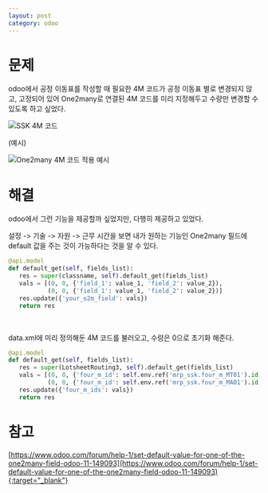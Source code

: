 ```yaml
---
layout: post
category: odoo
---
```


# 문제

odoo에서 공정 이동표를 작성할 때 필요한 4M 코드가 공정 이동표 별로 변경되지 않고, 고정되어 있어 One2many로 연결된 4M 코드를 미리 지정해두고 수량만 변경할 수 있도록 하고 싶었다.

![SSK 4M 코드](/no-access-please/assets/image/2021-09-30-set-default-value-for-one2many-field/1.png)

(예시)

![One2many 4M 코드 적용 예시](/no-access-please/assets/image/2021-09-30-set-default-value-for-one2many-field/2.png)

# 해결

odoo에서 그런 기능을 제공할까 싶었지만, 다행히 제공하고 있었다.

설정 -> 기술 -> 자원 -> 근무 시간을 보면 내가 원하는 기능인 One2many 필드에 default 값을 주는 것이 가능하다는 것을 알 수 있다.

```python
@api.model
def default_get(self, fields_list):
   res = super(classname, self).default_get(fields_list)
   vals = [(0, 0, {'field_1': value_1, 'field_2': value_2}),
           (0, 0, {'field_1': value_1, 'field_2': value_2})]
   res.update({'your_o2m_field': vals})
   return res
```

<br>

data.xml에 미리 정의해둔 4M 코드를 불러오고, 수량은 0으로 초기화 해준다.

```python
@api.model
def default_get(self, fields_list):
   res = super(LotsheetRouting3, self).default_get(fields_list)
   vals = [(0, 0, {'four_m_id': self.env.ref('mrp_ssk.four_m_MT01').id, 'four_m_qty': 0}),
           (0, 0, {'four_m_id': self.env.ref('mrp_ssk.four_m_MA01').id, 'four_m_qty': 0})]
   res.update({'four_m_ids': vals})
   return res
```

# 참고

[https://www.odoo.com/forum/help-1/set-default-value-for-one-of-the-one2many-field-odoo-11-149093](https://www.odoo.com/forum/help-1/set-default-value-for-one-of-the-one2many-field-odoo-11-149093){:target="_blank"}